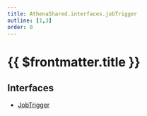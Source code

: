 ```yaml
---
title: AthenaShared.interfaces.jobTrigger
outline: [1,3]
order: 0
---
```


# {{ $frontmatter.title }}


## Interfaces

- [JobTrigger](../interfaces/shared_interfaces_jobTrigger_JobTrigger.md)
